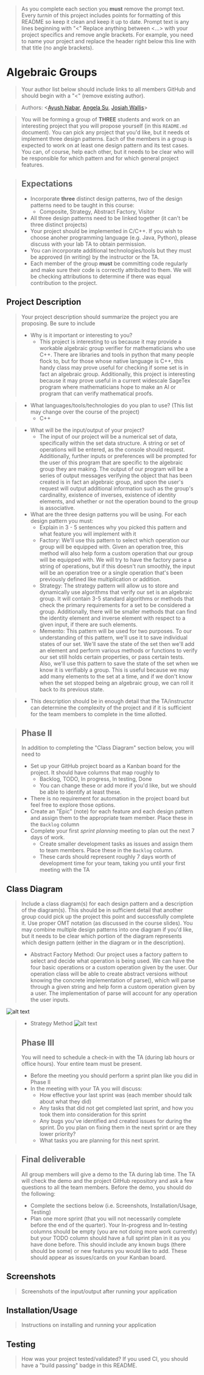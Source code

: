  > As you complete each section you **must** remove the prompt text. Every *turnin* of this project includes points for formatting of this README so keep it clean and keep it up to date. 
 > Prompt text is any lines beginning with "\<"
 > Replace anything between \<...\> with your project specifics and remove angle brackets. For example, you need to name your project and replace the header right below this line with that title (no angle brackets). 
# Algebraic Groups
 > Your author list below should include links to all members GitHub and should begin with a "\<" (remove existing author).
 
 > Authors: \<[Ayush Nabar](https://github.com/ayushnabar), [Angela Su](https://github.com/Angela-Su), [Josiah Wallis](https://github.com/cheesejacker)\>
 
 > You will be forming a group of **THREE** students and work on an interesting project that you will propose yourself (in this `README.md` document). You can pick any project that you'd like, but it needs ot implement three design patterns. Each of the members in a group is expected to work on at least one design pattern and its test cases. You can, of course, help each other, but it needs to be clear who will be responsible for which pattern and for which general project features.
 
 > ## Expectations
 > * Incorporate **three** distinct design patterns, *two* of the design patterns need to be taught in this course:
 >   * Composite, Strategy, Abstract Factory, Visitor
 > * All three design patterns need to be linked together (it can't be three distinct projects)
 > * Your project should be implemented in C/C++. If you wish to choose anoher programming language (e.g. Java, Python), please discuss with your lab TA to obtain permission.
 > * You can incorporate additional technologies/tools but they must be approved (in writing) by the instructor or the TA.
 > * Each member of the group **must** be committing code regularly and make sure their code is correctly attributed to them. We will be checking attributions to determine if there was equal contribution to the project.

## Project Description
 > Your project description should summarize the project you are proposing. Be sure to include
 > * Why is it important or interesting to you?
 >   * This project is interesting to us because it may provide a workable algebraic group verifier for mathematicians who use C++. There are libraries and tools in python that many people flock to, but for those whose native language is C++, this handy class may prove useful for checking if some set is in fact an algebraic group. Additionally, this project is interesting because it may prove useful in a current widescale SageTex program where mathematicians hope to make an AI or program that can verify mathematical proofs.
 
 > * What languages/tools/technologies do you plan to use? (This list may change over the course of the project)
 >   * C++
    
 > * What will be the input/output of your project?
 >   * The input of our project will be a numerical set of data, specifically within the set data structure. A string or set of operations will be entered, as the console should request. Additionally, further inputs or preferences will be prompted for the user of this program that are specific to the algebraic group they are making. The output of our program will be a series of output messages verifying the object that has been created is in fact an algebraic group, and upon the user's request will output additional information such as the group's cardinality, existence of inverses, existence of identity elements, and whether or not the operation bound to the group is associative.
 > * What are the three design patterns you will be using. For each design pattern you must:
 >   * Explain in 3 - 5 sentences why you picked this pattern and what feature you will implement with it
 >   * Factory: We'll use this pattern to select which operation our group will be equipped with. Given an operation tree, this method will also help form a custom operation that our group will be equipped with. We will try to have the factory parse a string of operations, but if this doesn't run smoothly, the input will be an operation tree or a single operation that's been previously defined like multiplication or addition.
 >   * Strategy: The strategy pattern will allow us to store and dynamically use algorithms that verify our set is an algebraic group. It will contain 3-5 standard algorithms or methods that check the primary requirements for a set to be considered a group. Additionally, there will be smaller methods that can find the identity element and inverse element with respect to a given input, if there are such elements.
 >   * Memento: This pattern will be used for two purposes. To our understanding of this pattern, we'll use it to save individual states of our set. We'll save the state of the set then we'll add an element and perform various methods or functions to verify our set still holds certain properties, or pass certain tests. Also, we'll use this pattern to save the state of the set when we know it is verifiably a group. This is useful because we may add many elements to the set at a time, and if we don't know when the set stopped being an algebraic group, we can roll it back to its previous state.

 > * This description should be in enough detail that the TA/instructor can determine the complexity of the project and if it is sufficient for the team members to complete in the time allotted. 

 > ## Phase II
 > In addition to completing the "Class Diagram" section below, you will need to 
 > * Set up your GitHub project board as a Kanban board for the project. It should have columns that map roughly to 
 >   * Backlog, TODO, In progress, In testing, Done
 >   * You can change these or add more if you'd like, but we should be able to identify at least these.
 > * There is no requirement for automation in the project board but feel free to explore those options.
 > * Create an "Epic" (note) for each feature and each design pattern and assign them to the appropriate team member. Place these in the `Backlog` column
 > * Complete your first *sprint planning* meeting to plan out the next 7 days of work.
 >   * Create smaller development tasks as issues and assign them to team members. Place these in the `Backlog` column.
 >   * These cards should represent roughly 7 days worth of development time for your team, taking you until your first meeting with the TA
## Class Diagram
 > Include a class diagram(s) for each design pattern and a description of the diagram(s). This should be in sufficient detail that another group could pick up the project this point and successfully complete it. Use proper OMT notation (as discussed in the course slides). You may combine multiple design patterns into one diagram if you'd like, but it needs to be clear which portion of the diagram represents which design pattern (either in the diagram or in the description). 
 > * Abstract Factory Method: Our project uses a factory pattern to select and decide what operation is being used. We can have the four basic operations or a custom operation given by the user. Our operation class will be able to create abstract versions without knowing the concrete implementation of parse(), which will parse through a given string and help form a custom operation given by a user. The implementation of parse will account for any operation the user inputs.

 ![alt text](https://github.com/cs100/final-project-jwall014-asu013-anaba002/blob/master/classDiagram.jpg)
 > * Strategy Method
 ![alt text](https://github.com/cs100/final-project-jwall014-asu013-anaba002/blob/master/Strategy.jpg)
 > ## Phase III
 > You will need to schedule a check-in with the TA (during lab hours or office hours). Your entire team must be present. 
 > * Before the meeting you should perform a sprint plan like you did in Phase II
 > * In the meeting with your TA you will discuss: 
 >   - How effective your last sprint was (each member should talk about what they did)
 >   - Any tasks that did not get completed last sprint, and how you took them into consideration for this sprint
 >   - Any bugs you've identified and created issues for during the sprint. Do you plan on fixing them in the next sprint or are they lower priority?
 >   - What tasks you are planning for this next sprint.

 > ## Final deliverable
 > All group members will give a demo to the TA during lab time. The TA will check the demo and the project GitHub repository and ask a few questions to all the team members. 
 > Before the demo, you should do the following:
 > * Complete the sections below (i.e. Screenshots, Installation/Usage, Testing)
 > * Plan one more sprint (that you will not necessarily complete before the end of the quarter). Your In-progress and In-testing columns should be empty (you are not doing more work currently) but your TODO column should have a full sprint plan in it as you have done before. This should include any known bugs (there should be some) or new features you would like to add. These should appear as issues/cards on your Kanban board. 
 ## Screenshots
 > Screenshots of the input/output after running your application
 ## Installation/Usage
 > Instructions on installing and running your application
 ## Testing
 > How was your project tested/validated? If you used CI, you should have a "build passing" badge in this README.
 
